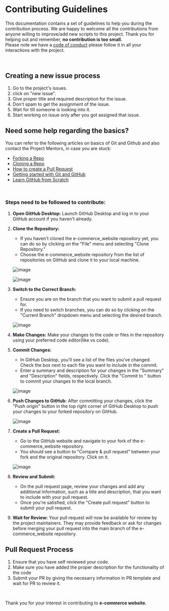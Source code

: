 # **Contributing Guidelines**
This documentation contains a set of guidelines to help you during the contribution process.
We are happy to welcome all the contributions from anyone willing to improve/add new scripts to this project.
Thank you for helping out and remember, **no contribution is too small.**
<br>
Please note we have a [code of conduct](CODE_OF_CONDUCT.md)  please follow it in all your interactions with the project.



<br>

## **Creating a new issue process**

1. Go to the project's issues.
2. click on "new issue". 
3. Give proper title and required description for the issue.
4. Don't spam to get the assignment of the issue.
5. Wait for till someone is looking into it.
6. Start working on issue only after you got assigned that issue.


## **Need some help regarding the basics?**

You can refer to the following articles on basics of Git and Github and also contact the Project Mentors,
in case you are stuck:

- [Forking a Repo](https://help.github.com/en/github/getting-started-with-github/fork-a-repo)
- [Cloning a Repo](https://help.github.com/en/desktop/contributing-to-projects/creating-an-issue-or-pull-request)
- [How to create a Pull Request](https://opensource.com/article/19/7/create-pull-request-github)
- [Getting started with Git and GitHub](https://towardsdatascience.com/getting-started-with-git-and-github-6fcd0f2d4ac6)
- [Learn GitHub from Scratch](https://docs.github.com/en/get-started/start-your-journey/git-and-github-learning-resources)

<br>

### Steps need to be followed to contribute:

1. **Open GitHub Desktop:**
   Launch GitHub Desktop and log in to your GitHub account if you haven't already.

2. **Clone the Repository:**
   - If you haven't cloned the e-commerce_website repository yet, you can do so by clicking on the "File" menu and selecting "Clone Repository."
   - Choose the e-commerce_website repository from the list of repositories on GitHub and clone it to your local machine.
   
   ![image](https://github.com/PradnyaGaitonde/e-commerce_website/assets/116059908/904d0f45-b3d5-4873-8e29-07264ff016d9)

   ![image](https://github.com/PradnyaGaitonde/e-commerce_website/assets/116059908/7e7d9cbd-d93b-44a6-a470-773f943571c0)

3. **Switch to the Correct Branch:**
   - Ensure you are on the branch that you want to submit a pull request for.
   - If you need to switch branches, you can do so by clicking on the "Current Branch" dropdown menu and selecting the desired branch.
   
   ![image](https://github.com/PradnyaGaitonde/e-commerce_website/assets/116059908/31a68125-bd6b-45f4-bc40-88b4ae4b7146)

4. **Make Changes:**
   Make your changes to the code or files in the repository using your preferred code editor(like vs code).

5. **Commit Changes:**
   - In GitHub Desktop, you'll see a list of the files you've changed. Check the box next to each file you want to include in the commit.
   - Enter a summary and description for your changes in the "Summary" and "Description" fields, respectively. Click the "Commit to <branch-name>" button to commit your changes to the local branch.

   ![image](https://github.com/PradnyaGaitonde/e-commerce_website/assets/116059908/a397bf2c-baa9-4560-af52-b4b59b56a0e8)

6. **Push Changes to GitHub:**
     After committing your changes, click the "Push origin" button in the top right corner of GitHub Desktop to push your changes to your forked repository on GitHub.

   ![image](https://github.com/PradnyaGaitonde/e-commerce_website/assets/116059908/cac3ef5a-d695-4e8c-9a33-485873603393)

7. **Create a Pull Request:**
     -  Go to the GitHub website and navigate to your fork of the e-commerce_website repository.
     -  You should see a button to "Compare & pull request" between your fork and the original repository. Click on it.

   ![image](https://github.com/PradnyaGaitonde/e-commerce_website/assets/116059908/0b869592-4f04-4457-9b52-57cbe0689000)

8. **Review and Submit:**
   - On the pull request page, review your changes and add any additional information, such as a title and description, that you want to include with your pull request.
   - Once you're satisfied, click the "Create pull request" button to submit your pull request.

9. **Wait for Review:**
    Your pull request will now be available for review by the project maintainers. They may provide feedback or ask for changes before merging your pull request into the main branch of the e-commerce_website repository.


## **Pull Request Process**

1. Ensure that you have self reviewed your code.
2. Make sure you have added the proper description for the functionality of the code
3. Submit your PR by giving the necesarry information in PR template and wait for PR to review it.

<br>

Thank you for your interest in contributing to **e-commerce website.**

